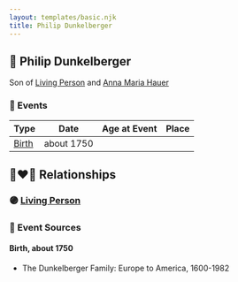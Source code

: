 ```yaml
---
layout: templates/basic.njk
title: Philip Dunkelberger
---
```

## 🔵 Philip Dunkelberger

Son of [Living Person](/people/1/13545057) and [Anna Maria Hauer](/people/2/22963774)

### 📆 Events

Type | Date | Age at Event | Place
------ | ------ | ------ | ------
[Birth](#event-event-2) | about 1750 |  |

## 👩‍❤️‍👨 Relationships

### 🟣 [Living Person](/people/9/95348396)

### 📰 Event Sources

#### <a id="event-event-2"></a> Birth, about 1750
* The Dunkelberger Family: Europe to America, 1600-1982